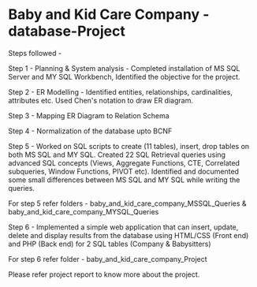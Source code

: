 # Baby and Kid Care Company - database-Project

Steps followed - 

Step 1 - Planning & System analysis - Completed installation of MS SQL Server and MY SQL Workbench, Identified the objective for the project.

Step 2 - ER Modelling - Identified entities, relationships, cardinalities, attributes etc. Used Chen's notation to draw ER diagram.

Step 3 - Mapping ER Diagram to Relation Schema

Step 4 - Normalization of the database upto BCNF

Step 5 - Worked on SQL scripts to create (11 tables), insert, drop tables on both MS SQL and MY SQL. Created 22 SQL Retrieval queries using advanced SQL concepts (Views, Aggregate Functions, CTE, Correlated subqueries, Window Functions, PIVOT etc). Identified and documented some small differences between MS SQL and MY SQL while writing the queries.

For step 5 refer folders - baby_and_kid_care_company_MSSQL_Queries & baby_and_kid_care_company_MYSQL_Queries

Step 6 - Implemented a simple web application that can insert, update, delete and display results from the database using HTML/CSS (Front end) and PHP (Back end) for 2 SQL tables (Company & Babysitters)

For step 6 refer folder - baby_and_kid_care_company_Project

Please refer project report to know more about the project.
